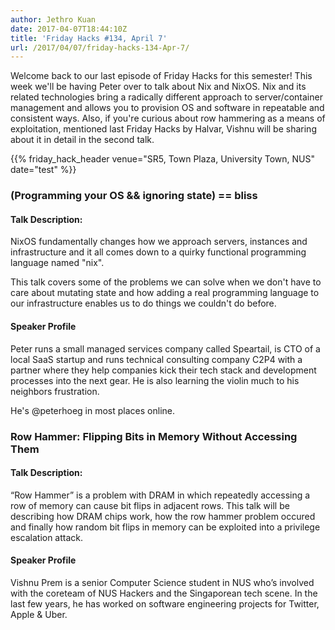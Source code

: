 ```yaml
---
author: Jethro Kuan
date: 2017-04-07T18:44:10Z
title: 'Friday Hacks #134, April 7'
url: /2017/04/07/friday-hacks-134-Apr-7/
---
```


Welcome back to our last episode of Friday Hacks for this semester! This week we'll be having Peter over to talk about Nix and NixOS. Nix and its related technologies bring a radically different approach to server/container management and allows you to provision OS and software in repeatable and consistent ways. Also, if you're curious about row hammering as a means of exploitation, mentioned last Friday Hacks by Halvar, Vishnu will be sharing about it in detail in the second talk.

{{% friday_hack_header venue="SR5, Town Plaza, University Town, NUS" date="test" %}}


### (Programming your OS && ignoring state) == bliss

#### Talk Description:
NixOS fundamentally changes how we approach servers, instances and infrastructure and it all comes down to a quirky functional programming language named "nix".

This talk covers some of the problems we can solve when we don't have to care about mutating state and how adding a real programming language to our infrastructure enables us to do things we couldn't do before.

#### Speaker Profile
Peter runs a small managed services company called Speartail, is CTO of a local SaaS startup and runs technical consulting company C2P4 with a partner where they help companies kick their tech stack and development processes into the next gear. He is also learning the violin much to his neighbors frustration.

He's @peterhoeg in most places online.

### Row Hammer: Flipping Bits in Memory Without Accessing Them

#### Talk Description:
“Row Hammer” is a problem with DRAM in which repeatedly accessing a row of memory can cause bit flips in adjacent rows. This talk will be describing how DRAM chips work, how the row hammer problem occured and finally how random bit flips in memory can be exploited into a privilege escalation attack.

#### Speaker Profile
Vishnu Prem is a senior Computer Science student in NUS who’s involved with the coreteam of NUS Hackers and the Singaporean tech scene. In the last few years, he has worked on software engineering projects for Twitter, Apple & Uber.
